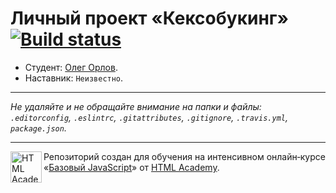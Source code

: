 # Личный проект «Кексобукинг» [![Build status][travis-image]][travis-url]

* Студент: [Олег Орлов](https://up.htmlacademy.ru/javascript/10/user/477411).
* Наставник: `Неизвестно`.

---

_Не удаляйте и не обращайте внимание на папки и файлы:_<br>
_`.editorconfig`, `.eslintrc`, `.gitattributes`, `.gitignore`, `.travis.yml`, `package.json`._

---

<a href="https://htmlacademy.ru/intensive/javascript"><img align="left" width="50" height="50" title="HTML Academy" src="https://up.htmlacademy.ru/static/img/intensive/javascript/logo-for-github.svg"></a>

Репозиторий создан для обучения на интенсивном онлайн‑курсе «[Базовый JavaScript](https://htmlacademy.ru/intensive/javascript)» от [HTML Academy](https://htmlacademy.ru).

[travis-image]: https://travis-ci.org/htmlacademy-javascript/477411-keksobooking.svg?branch=master
[travis-url]: https://travis-ci.org/htmlacademy-javascript/477411-keksobooking
